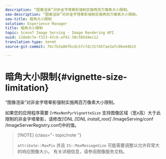 ```yaml
---
description: “图像渲染”对非金字塔晕影强制实施两百万像素大小限制。
seo-description: “图像渲染”对非金字塔晕影强制实施两百万像素大小限制。
seo-title: 暗角大小限制
solution: Experience Manager
title: 暗角大小限制
topic: Scene7 Image Serving - Image Rendering API
uuid: 218e8c7e-f313-47cb-af42-30c585d4ec12
translation-type: tm+mt
source-git-commit: 7bc7b3a86fbcdc57cfdc31745fae3afc06e44b15

---
```



# 暗角大小限制{#vignette-size-limitation}

“图像渲染”对非金字塔晕影强制实施两百万像素大小限制。

如果您的应用程序需要 `IrMaxNonPyrVignetteSize` 支持图像区域（宽x高）大于此限制的非金字塔晕影，请修改[!DNL *[!DNL install_root]* /ImageServing/conf /ImageServerRegistry.conf]中的值。

>[!NOTE] {class=&quot;- topic/note &quot;}
>
>`attribute::MaxPix` 并且 `IS::MaxMessageSize` 可能需要调整以允许异常大的响应图像大小。 有关详细信息，请参阅图像服务文档。

